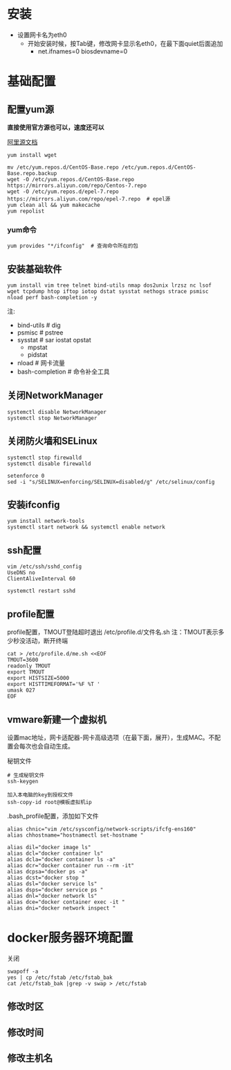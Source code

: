 # 安装
* 设置网卡名为eth0
  * 开始安装时候，按Tab键，修改网卡显示名eth0，在最下面quiet后面追加
      * net.ifnames=0 biosdevname=0

# 基础配置
## 配置yum源
**直接使用官方源也可以，速度还可以**

[阿里源文档](https://developer.aliyun.com/mirror/centos?spm=a2c6h.13651102.0.0.3e221b111DMGEx)
```
yum install wget

mv /etc/yum.repos.d/CentOS-Base.repo /etc/yum.repos.d/CentOS-Base.repo.backup
wget -O /etc/yum.repos.d/CentOS-Base.repo https://mirrors.aliyun.com/repo/Centos-7.repo
wget -O /etc/yum.repos.d/epel-7.repo https://mirrors.aliyun.com/repo/epel-7.repo  # epel源
yum clean all && yum makecache
yum repolist
```

### yum命令
```
yum provides "*/ifconfig"  # 查询命令所在的包
```

## 安装基础软件
```shell
yum install vim tree telnet bind-utils nmap dos2unix lrzsz nc lsof wget tcpdump htop iftop iotop dstat sysstat nethogs strace psmisc nload perf bash-completion -y
```
注:
* bind-utils  # dig
* psmisc # pstree
* sysstat # sar iostat opstat
  * mpstat
  * pidstat
* nload # 网卡流量
* bash-completion # 命令补全工具

## 关闭NetworkManager
```shell
systemctl disable NetworkManager
systemctl stop NetworkManager
```

## 关闭防火墙和SELinux
```shell
systemctl stop firewalld
systemctl disable firewalld

setenforce 0
sed -i "s/SELINUX=enforcing/SELINUX=disabled/g" /etc/selinux/config
```

## 安装ifconfig
```shell
yum install network-tools
systemctl start network && systemctl enable network
```

## ssh配置
```shell
vim /etc/ssh/sshd_config
UseDNS no
ClientAliveInterval 60

systemctl restart sshd
```

## profile配置
profile配置，TMOUT登陆超时退出
/etc/profile.d/文件名.sh
注：TMOUT表示多少秒没活动，断开终端
```shell
cat > /etc/profile.d/me.sh <<EOF
TMOUT=3600
readonly TMOUT
export TMOUT
export HISTSIZE=5000
export HISTTIMEFORMAT='%F %T '
umask 027
EOF
```

## vmware新建一个虚拟机
设置mac地址，网卡适配器-网卡高级选项（在最下面，展开），生成MAC。不配置会每次也会自动生成。

秘钥文件
```
# 生成秘钥文件
ssh-keygen

加入本电脑的key到授权文件
ssh-copy-id root@模板虚拟机ip
```
.bash_profile配置，添加如下文件
```
alias chnic="vim /etc/sysconfig/network-scripts/ifcfg-ens160"
alias chhostname="hostnamectl set-hostname "

alias dil="docker image ls"
alias dcl="docker container ls"
alias dcla="docker container ls -a"
alias dcr="docker container run --rm -it"
alias dcpsa="docker ps -a"
alias dcst="docker stop "
alias dsl="docker service ls"
alias dsps="docker service ps "
alias dnl="docker network ls"
alias dce="docker container exec -it "
alias dni="docker network inspect "
```

# docker服务器环境配置
关闭
```shell
swapoff -a
yes | cp /etc/fstab /etc/fstab_bak
cat /etc/fstab_bak |grep -v swap > /etc/fstab
```

## 修改时区

## 修改时间

## 修改主机名